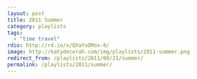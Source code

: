 ```yaml
---
layout: post
title: 2011 Summer
category: playlists
tags:
  - "time travel"
rdio: http://rd.io/x/QXaYuDMox-8/
image: http://katydecorah.com/img/playlists/2011-summer.png
redirect_from: /playlists/2011/09/21/summer/
permalink: /playlists/2011/summer/
---
```

